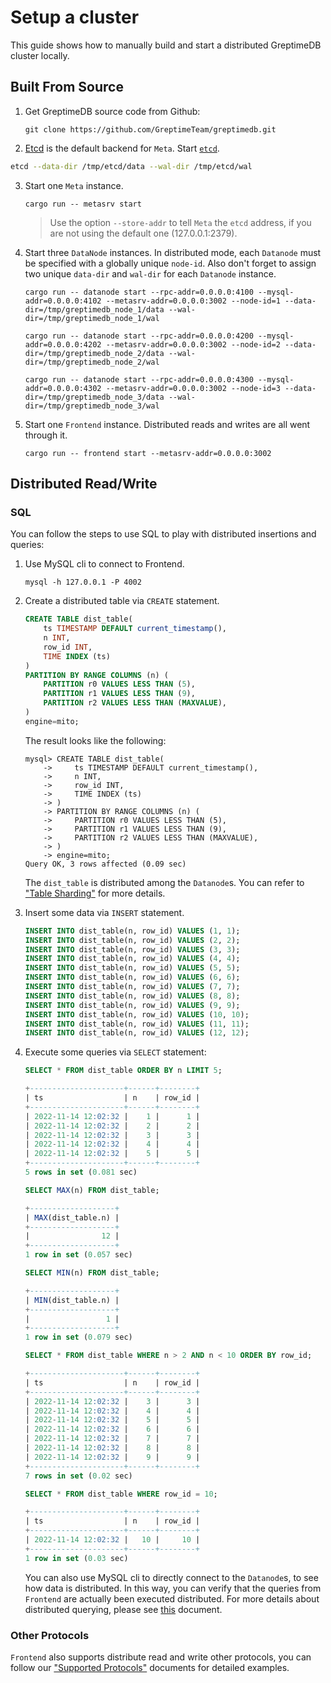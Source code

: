 # Setup a cluster

This guide shows how to manually build and start a distributed GreptimeDB cluster locally.

## Built From Source

1. Get GreptimeDB source code from Github:

    ```shell
    git clone https://github.com/GreptimeTeam/greptimedb.git
    ```

2. [Etcd](https://etcd.io/) is the default backend for `Meta`. Start [`etcd`](https://etcd.io/docs/v3.5/quickstart/). 

```sh
etcd --data-dir /tmp/etcd/data --wal-dir /tmp/etcd/wal
```

3. Start one `Meta` instance.

    ```shell
    cargo run -- metasrv start
    ```

    > Use the option `--store-addr` to tell `Meta` the `etcd` address, if you are not using the default one (127.0.0.1:2379).

4. Start three `DataNode` instances. In distributed mode, each `Datanode` must be specified with a globally unique `node-id`. Also don't forget to assign two unique `data-dir` and `wal-dir` for each `Datanode` instance.

    ```shell
    cargo run -- datanode start --rpc-addr=0.0.0.0:4100 --mysql-addr=0.0.0.0:4102 --metasrv-addr=0.0.0.0:3002 --node-id=1 --data-dir=/tmp/greptimedb_node_1/data --wal-dir=/tmp/greptimedb_node_1/wal
    ```

    ```shell
    cargo run -- datanode start --rpc-addr=0.0.0.0:4200 --mysql-addr=0.0.0.0:4202 --metasrv-addr=0.0.0.0:3002 --node-id=2 --data-dir=/tmp/greptimedb_node_2/data --wal-dir=/tmp/greptimedb_node_2/wal
    ```

    ```shell
    cargo run -- datanode start --rpc-addr=0.0.0.0:4300 --mysql-addr=0.0.0.0:4302 --metasrv-addr=0.0.0.0:3002 --node-id=3 --data-dir=/tmp/greptimedb_node_3/data --wal-dir=/tmp/greptimedb_node_3/wal
    ```

5. Start one `Frontend` instance. Distributed reads and writes are all went through it.

    ```shell
    cargo run -- frontend start --metasrv-addr=0.0.0.0:3002
    ```

## Distributed Read/Write

### SQL

You can follow the steps to use SQL to play with distributed insertions and queries:

1. Use MySQL cli to connect to Frontend.

    ```shell
    mysql -h 127.0.0.1 -P 4002
    ```

2. Create a distributed table via `CREATE` statement.

    ```SQL
    CREATE TABLE dist_table(
        ts TIMESTAMP DEFAULT current_timestamp(),
        n INT,
        row_id INT,
        TIME INDEX (ts)
    )
    PARTITION BY RANGE COLUMNS (n) (
        PARTITION r0 VALUES LESS THAN (5),
        PARTITION r1 VALUES LESS THAN (9),
        PARTITION r2 VALUES LESS THAN (MAXVALUE),
    )
    engine=mito;
    ```

    The result looks like the following:

    ```shell
    mysql> CREATE TABLE dist_table(
        ->     ts TIMESTAMP DEFAULT current_timestamp(),
        ->     n INT,
        ->     row_id INT,
        ->     TIME INDEX (ts)
        -> )
        -> PARTITION BY RANGE COLUMNS (n) (
        ->     PARTITION r0 VALUES LESS THAN (5),
        ->     PARTITION r1 VALUES LESS THAN (9),
        ->     PARTITION r2 VALUES LESS THAN (MAXVALUE),
        -> )
        -> engine=mito;
    Query OK, 3 rows affected (0.09 sec)
    ```

   The `dist_table` is distributed among the `Datanode`s. You can refer to ["Table Sharding"](https://docs.greptime.com/developer-guide/frontend/table-sharding) for more details.

3. Insert some data via `INSERT` statement.

    ```SQL
    INSERT INTO dist_table(n, row_id) VALUES (1, 1);
    INSERT INTO dist_table(n, row_id) VALUES (2, 2);
    INSERT INTO dist_table(n, row_id) VALUES (3, 3);
    INSERT INTO dist_table(n, row_id) VALUES (4, 4);
    INSERT INTO dist_table(n, row_id) VALUES (5, 5);
    INSERT INTO dist_table(n, row_id) VALUES (6, 6);
    INSERT INTO dist_table(n, row_id) VALUES (7, 7);
    INSERT INTO dist_table(n, row_id) VALUES (8, 8);
    INSERT INTO dist_table(n, row_id) VALUES (9, 9);
    INSERT INTO dist_table(n, row_id) VALUES (10, 10);
    INSERT INTO dist_table(n, row_id) VALUES (11, 11);
    INSERT INTO dist_table(n, row_id) VALUES (12, 12);
    ```

4. Execute some queries via `SELECT` statement:

    ```sql
    SELECT * FROM dist_table ORDER BY n LIMIT 5;
    ```

    ```sql
    +---------------------+------+--------+
    | ts                  | n    | row_id |
    +---------------------+------+--------+
    | 2022-11-14 12:02:32 |    1 |      1 |
    | 2022-11-14 12:02:32 |    2 |      2 |
    | 2022-11-14 12:02:32 |    3 |      3 |
    | 2022-11-14 12:02:32 |    4 |      4 |
    | 2022-11-14 12:02:32 |    5 |      5 |
    +---------------------+------+--------+
    5 rows in set (0.081 sec)
    ```

    ```sql
    SELECT MAX(n) FROM dist_table;
    ```

    ```sql
    +-------------------+
    | MAX(dist_table.n) |
    +-------------------+
    |                12 |
    +-------------------+
    1 row in set (0.057 sec)
    ```

    ```sql
    SELECT MIN(n) FROM dist_table;
    ```

    ```sql
    +-------------------+
    | MIN(dist_table.n) |
    +-------------------+
    |                 1 |
    +-------------------+
    1 row in set (0.079 sec)
    ```

    ```sql
    SELECT * FROM dist_table WHERE n > 2 AND n < 10 ORDER BY row_id;
    ```

    ```sql
    +---------------------+------+--------+
    | ts                  | n    | row_id |
    +---------------------+------+--------+
    | 2022-11-14 12:02:32 |    3 |      3 |
    | 2022-11-14 12:02:32 |    4 |      4 |
    | 2022-11-14 12:02:32 |    5 |      5 |
    | 2022-11-14 12:02:32 |    6 |      6 |
    | 2022-11-14 12:02:32 |    7 |      7 |
    | 2022-11-14 12:02:32 |    8 |      8 |
    | 2022-11-14 12:02:32 |    9 |      9 |
    +---------------------+------+--------+
    7 rows in set (0.02 sec)
    ```

    ```sql
    SELECT * FROM dist_table WHERE row_id = 10;
    ```

    ```sql
    +---------------------+------+--------+
    | ts                  | n    | row_id |
    +---------------------+------+--------+
    | 2022-11-14 12:02:32 |   10 |     10 |
    +---------------------+------+--------+
    1 row in set (0.03 sec)
    ```

    You can also use MySQL cli to directly connect to the `Datanode`s, to see how data is distributed. In this way, you can verify that the queries from `Frontend` are actually been executed distributed. For more details about distributed querying, please see [this](https://docs.greptime.com/developer-guide/frontend/distributed-querying) document.

### Other Protocols

`Frontend` also supports distribute read and write other protocols, you can follow our ["Supported Protocols"](https://docs.greptime.com/user-guide/supported-protocols/overview) documents for detailed examples.
